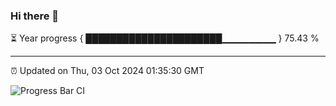 ### Hi there 👋

⏳ Year progress { ██████████████████████▁▁▁▁▁▁▁▁ } 75.43 %

---

⏰ Updated on Thu, 03 Oct 2024 01:35:30 GMT

![Progress Bar CI](https://github.com/liununu/liununu/workflows/Progress%20Bar%20CI/badge.svg)
